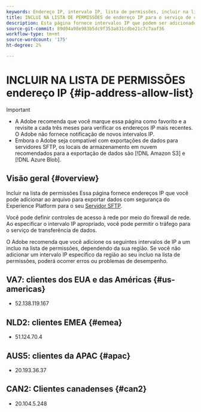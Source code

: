 ```yaml
---
keywords: Endereço IP, intervalo IP, lista de permissões, incluir na lista de permissões
title: INCLUI NA LISTA DE PERMISSÕES de endereço IP para o serviço de consulta
description: Esta página fornece intervalos IP que podem ser adicionados à lista de permissões.
source-git-commit: 89d04a98e983b5dc9f353a831cdbe21c7c7aaf36
workflow-type: tm+mt
source-wordcount: '175'
ht-degree: 2%

---
```


# INCLUIR NA LISTA DE PERMISSÕES endereço IP {#ip-address-allow-list}

>[!IMPORTANT]
>
> * A Adobe recomenda que você marque essa página como favorito e a revisite a cada três meses para verificar os endereços IP mais recentes. O Adobe não fornece notificação de novos intervalos IP.
> * Embora o Adobe seja compatível com exportações de dados para servidores SFTP, os locais de armazenamento em nuvem recomendados para a exportação de dados são [!DNL Amazon S3] e [!DNL Azure Blob].

## Visão geral {#overview}

Incluir na lista de permissões Essa página fornece endereços IP que você pode adicionar ao arquivo para exportar dados com segurança do Experience Platform para o seu [Servidor SFTP](../destinations/catalog/cloud-storage/sftp.md).

Você pode definir controles de acesso à rede por meio do firewall de rede. Ao especificar o intervalo IP apropriado, você pode permitir o tráfego para o serviço de transferência de dados.

O Adobe recomenda que você adicione os seguintes intervalos de IP a um incluo na lista de permissões, dependendo da sua região. Se você não adicionar um intervalo IP específico da região ao seu incluo na lista de permissões, poderá ocorrer erros ou problemas de desempenho.

## VA7: clientes dos EUA e das Américas {#us-americas}

* 52.138.119.167

## NLD2: clientes EMEA {#emea}

* 51.124.70.4

## AUS5: clientes da APAC {#apac}

* 20.193.36.37

## CAN2: Clientes canadenses {#can2}

* 20.104.5.248
